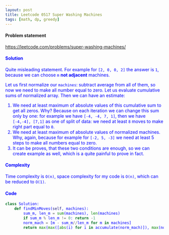 ```yaml
---
layout: post
title: Leetcode 0517 Super Washing Machines
tags: [math, dp, greedy]
---
```


#### Problem statement

<a href="https://leetcode.com/problems/super-washing-machines/"> <font color = blue>https://leetcode.com/problems/super-washing-machines/

#### Solution
Quite misleading statement. For example for `[2, 0, 0, 2]` the answer is `1`, because we can choose `m` **not adjacent** machines.

Let us first normalize our `machines`: subtract average from all of them, so now we need to make all number equal to zero. Let us evaluate cumulative sums of normalized array. Then we can have an estimate:

1. We need at least maximum of absolute values of this cumulative sum to get all zeros. Why? Because on each iteration we can change this sum only by one: for example we have `[-4, -4, 7, 1]`, then we have `[-4,-4], [7,1]` as one of split of data: we need at least `8` moves to make right part equal to `0`.
2. We need at least maximum of absolute values of normalized machines. Why, again, because for example for `[-2, 5, -3]` we need at least $5$ steps to make all numbers equal to zero.
3. It can be proves, that these two conditions are enough, so we can create example as well, which is a quite painful to prove in fact.

#### Complexity
Time complexity is `O(n)`, space complexity for my code is `O(n)`, which can be reduced to `O(1)`.

#### Code
```python
class Solution:
    def findMinMoves(self, machines):
        sum_m, len_m = sum(machines), len(machines)
        if sum_m % len_m != 0: return -1
        norm_mach = [m - sum_m//len_m for m in machines]
        return max(max([abs(i) for i in accumulate(norm_mach)]), max(norm_mach))
```

